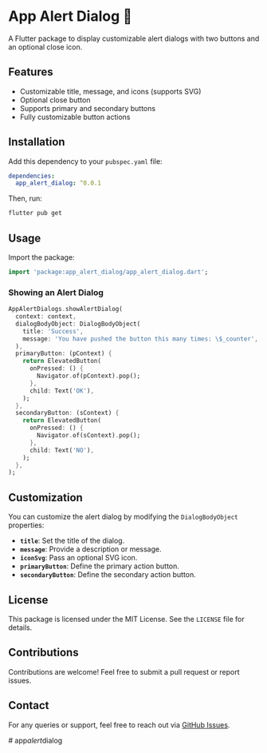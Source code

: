 # App Alert Dialog 🚀

A Flutter package to display customizable alert dialogs with two buttons and an optional close icon.

## Features
- Customizable title, message, and icons (supports SVG)
- Optional close button
- Supports primary and secondary buttons
- Fully customizable button actions

## Installation

Add this dependency to your `pubspec.yaml` file:

```yaml
dependencies:
  app_alert_dialog: ^0.0.1
```

Then, run:

```sh
flutter pub get
```

## Usage

Import the package:

```dart
import 'package:app_alert_dialog/app_alert_dialog.dart';
```

### Showing an Alert Dialog

```dart
AppAlertDialogs.showAlertDialog(
  context: context,
  dialogBodyObject: DialogBodyObject(
    title: 'Success',
    message: 'You have pushed the button this many times: \$_counter',
  ),
  primaryButton: (pContext) {
    return ElevatedButton(
      onPressed: () {
        Navigator.of(pContext).pop();
      },
      child: Text('OK'),
    );
  },
  secondaryButton: (sContext) {
    return ElevatedButton(
      onPressed: () {
        Navigator.of(sContext).pop();
      },
      child: Text('NO'),
    );
  },
);
```

## Customization

You can customize the alert dialog by modifying the `DialogBodyObject` properties:

- **`title`**: Set the title of the dialog.
- **`message`**: Provide a description or message.
- **`iconSvg`**: Pass an optional SVG icon.
- **`primaryButton`**: Define the primary action button.
- **`secondaryButton`**: Define the secondary action button.

## License

This package is licensed under the MIT License. See the `LICENSE` file for details.

## Contributions

Contributions are welcome! Feel free to submit a pull request or report issues.

## Contact

For any queries or support, feel free to reach out via [GitHub Issues](https://github.com/pankaj1101/app_alert_dialog).

#   a p p _ a l e r t _ d i a l o g  
 